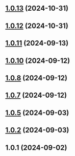 

## [1.0.13](https://github.com/dq-alhq/cleon-icons/compare/1.0.12...1.0.13) (2024-10-31)

## [1.0.12](https://github.com/dq-alhq/cleon-icons/compare/1.0.11...1.0.12) (2024-10-31)

## [1.0.11](https://github.com/dq-alhq/cleon-icons/compare/1.0.10...1.0.11) (2024-09-13)

## [1.0.10](https://github.com/dq-alhq/cleon-icons/compare/1.0.8...1.0.10) (2024-09-12)

## [1.0.8](https://github.com/dq-alhq/cleon-icons/compare/1.0.7...1.0.8) (2024-09-12)

## [1.0.7](https://github.com/dq-alhq/cleon-icons/compare/1.0.6...1.0.7) (2024-09-12)

## [1.0.5](https://github.com/dq-alhq/cleon-icons/compare/1.0.2...null) (2024-09-03)

## [1.0.2](https://github.com/dq-alhq/cleon-icons/compare/1.0.1...1.0.2) (2024-09-03)

## 1.0.1 (2024-09-02)

